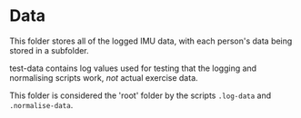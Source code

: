 # Data

This folder stores all of the logged IMU data, with each person's data being stored in a subfolder.

test-data contains log values used for testing that the logging and normalising scripts work, *not* actual exercise data.

This folder is considered the 'root' folder by the scripts `.log-data` and `.normalise-data`.